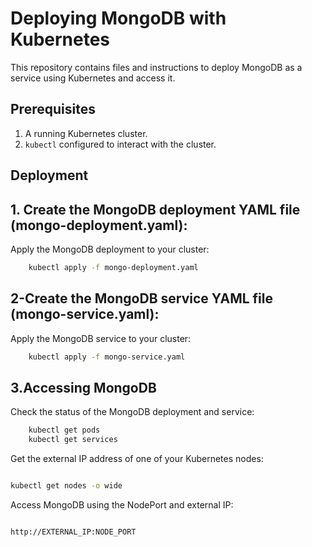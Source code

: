 # Deploying MongoDB with Kubernetes

This repository contains files and instructions to deploy MongoDB as a service using Kubernetes and access it.

## Prerequisites

1. A running Kubernetes cluster.
2. `kubectl` configured to interact with the cluster.

## Deployment

## 1. Create the MongoDB deployment YAML file (mongo-deployment.yaml):
Apply the MongoDB deployment to your cluster:
```bash
    kubectl apply -f mongo-deployment.yaml
```
## 2-Create the MongoDB service YAML file (mongo-service.yaml):
Apply the MongoDB service to your cluster:
```bash
    kubectl apply -f mongo-service.yaml
```
## 3.Accessing MongoDB

Check the status of the MongoDB deployment and service:
```bash
    kubectl get pods
    kubectl get services
```
Get the external IP address of one of your Kubernetes nodes:

```bash

kubectl get nodes -o wide
```
 Access MongoDB using the NodePort and external IP:

```bash

http://EXTERNAL_IP:NODE_PORT

```
